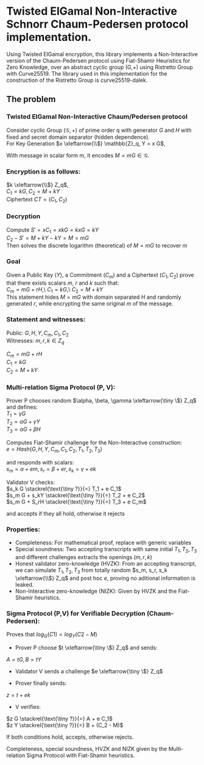 # Twisted ElGamal Non-Interactive Schnorr Chaum-Pedersen protocol implementation.

Using Twisted ElGamal encryption, this library implements a Non-Interactive version of the Chaum-Pedersen protocol using Fiat-Shamir Heuristics for Zero Knowledge, over an abstract cyclic group (G,+) using Ristretto Group with Curve25519. The library used in this implementation for the construction of the Ristretto Group is curve25519-dalek.

## The problem

### Twisted ElGamal Non-Interactive Chaum/Pedersen protocol
Consider cyclic Group $(\mathcal{G}, +)$ of prime order q with generator $G$ and $H$ with fixed and secret domain separator (hidden dependence).\
For Key Generation $x \xleftarrow{\\$} \mathbb{Z}_q, Y = x G$,

With message in scalar form m, it encodes $M = m G \in \mathcal{G}$.

### Encryption is as follows:
$k \xleftarrow{\\$} Z_q$,\
$`C_1 = k G, C_2 = M + k Y`$ \
Ciphertext $CT = (C_1, C_2)$

### Decryption
Compute $`S' = x C_1 = x k G = k x G = k Y`$\
$`C_2 - S' = M + k Y - k Y = M = m G`$\
Then solves the discrete logarithm (theoretical) of $M = m G$ to recover $m$

### Goal
Given a Public Key $(Y)$, a Commitment $(C_m)$ and a Ciphertext $(C_1, C_2)$ prove that there exists scalars $m$, $r$ and $k$ such that:\
$`C_m = m G + r H`$\,\ $`C_1 = k G`$\,\ $`C_2 = M + k Y`$\
This statement hides $M = m G$ with domain separated $H$ and randomly generated $r$, while encrypting the same original $m$ of the message.
 
### Statement and witnesses:
Public: $`G, H, Y, C_m, C_1, C_2`$\
Witnesses: $`m, r, k \in Z_q`$

$`C_m = m G + r H`$\
$`C_1 = k G`$\
$`C_2 = M + k Y`$

### Multi-relation Sigma Protocol (P, V):
Prover P chooses random $`\alpha, \beta, \gamma \xleftarrow{\tiny \$} Z_q`$\
and defines:\
$`T_1 = \gamma G`$\
$`T_2 = \alpha G + \gamma Y`$\
$`T_3 = \alpha G + \beta H`$

Computes Fiat-Shamir challenge for the Non-Interactive construction:\
$`e = Hash(G, H, Y, C_m, C_1, C_2, T_1, T_2, T_3)`$
 
and responds with scalars:\
$`s_m = \alpha + e m, s_r = \beta + e r, s_k = \gamma + e k`$
 
Validator V checks:\
$`s_k G \stackrel{\text{\tiny ?}}{=} T_1 + e C_1`$\
$`s_m G + s_kY \stackrel{\text{\tiny ?}}{=} T_2 + e C_2`$\
$`s_m G + S_rH \stackrel{\text{\tiny ?}}{=} T_3 + e C_m`$

and accepts if they all hold, otherwise it rejects

### Properties:

- Completeness: For mathematical proof, replace with generic variables
- Special soundness: Two accepting transcripts with same initial $T_1, T_2, T_3$ and different challenges extracts the openings $(m, r, k)$
- Honest validator zero-knowledge (HVZK): From an accepting transcript, we can simulate $T_1, T_2, T_3$ from totally random $s_m, s_r, s_k \xleftarrow{\\$} Z_q$ and post hoc $e$, proving no aditional information is leaked.
- Non-Interactive zero-knowledge (NIZK): Given by HVZK and the Fiat-Shamir heuristics.

### Sigma Protocol (P,V) for Verifiable Decryption (Chaum-Pedersen):
 Proves that $log_G(C1) = log_Y(C2 - M)$
 
- Prover P choose $`t \xleftarrow{\tiny \$} Z_q`$ and sends:

$`A = t G, B = t Y`$

- Validator V sends a challenge $`e \xleftarrow{\tiny \$} Z_q`$

- Prover finally sends:

$`z = t + e k`$

- V verifies:

$`z G \stackrel{\text{\tiny ?}}{=} A + e C_1`$\
$`z Y \stackrel{\text{\tiny ?}}{=} B + (C_2 - M)`$

If both conditions hold, accepts, otherwise rejects.

 Completeness, special soundness, HVZK and NIZK given by the Multi-relation Sigma Protocol with Fiat-Shamir heuristics.
